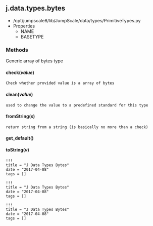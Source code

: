 <!-- toc -->
## j.data.types.bytes

- /opt/jumpscale8/lib/JumpScale/data/types/PrimitiveTypes.py
- Properties
    - NAME
    - BASETYPE

### Methods

Generic array of bytes type

#### check(*value*) 

```
Check whether provided value is a array of bytes

```

#### clean(*value*) 

```
used to change the value to a predefined standard for this type

```

#### fromString(*s*) 

```
return string from a string (is basically no more than a check)

```

#### get_default() 

#### toString(*v*) 


```
!!!
title = "J Data Types Bytes"
date = "2017-04-08"
tags = []
```

```
!!!
title = "J Data Types Bytes"
date = "2017-04-08"
tags = []
```

```
!!!
title = "J Data Types Bytes"
date = "2017-04-08"
tags = []
```
